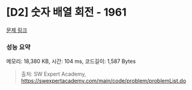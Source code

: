 # [D2] 숫자 배열 회전 - 1961 

[문제 링크](https://swexpertacademy.com/main/code/problem/problemDetail.do?contestProbId=AV5Pq-OKAVYDFAUq) 

### 성능 요약

메모리: 18,380 KB, 시간: 104 ms, 코드길이: 1,587 Bytes



> 출처: SW Expert Academy, https://swexpertacademy.com/main/code/problem/problemList.do